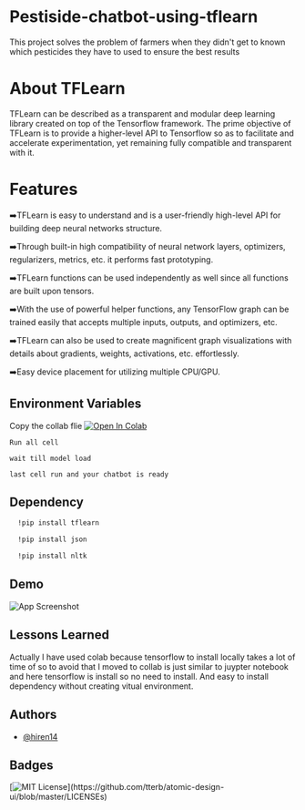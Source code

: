 
# Pestiside-chatbot-using-tflearn

This project solves the problem of farmers when they didn't get to known which pesticides they have to used to ensure the best results 

# About TFLearn

TFLearn can be described as a transparent and modular deep learning library created on top of the Tensorflow framework. The prime objective of TFLearn is to provide a higher-level API to Tensorflow so as to facilitate and accelerate experimentation, yet remaining fully compatible and transparent with it.

# Features
➡️TFLearn is easy to understand and is a user-friendly high-level API for building deep neural networks structure.

➡️Through built-in high compatibility of neural network layers, optimizers, regularizers, metrics, etc. it performs fast prototyping.

➡️TFLearn functions can be used independently as well since all functions are built upon tensors.

➡️With the use of powerful helper functions, any TensorFlow graph can be trained easily that accepts multiple inputs, outputs, and optimizers, etc.

➡️TFLearn can also be used to create magnificent graph visualizations with details about gradients, weights, activations, etc. effortlessly.

➡️Easy device placement for utilizing multiple CPU/GPU.

## Environment Variables
Copy the collab flie 
[![Open In Colab](https://colab.research.google.com/assets/colab-badge.svg)](https://colab.research.google.com/github/hiren14/Pestiside-chatbot-using-tflearn/blob/main/chatbot.ipynb)

`Run all cell `

`wait till model load `


`last cell run and your chatbot is ready`


## Dependency 


```bash
  !pip install tflearn
```
 

```bash
  !pip install json
```


```bash
  !pip install nltk
```



## Demo

![App Screenshot](https://via.placeholder.com/468x300?text=App+Screenshot+Here)


## Lessons Learned
Actually I have used colab because tensorflow to install locally takes a lot of time of so to avoid that I moved to collab is just similar to juypter notebook and here tensorflow is install so no need to install.
And easy to install dependency without creating vitual environment.





## Authors

- [@hiren14](https://www.github.com/hiren14)


## Badges
[![MIT License](https://img.shields.io/apm/l/atomic-design-ui.svg?)](https://github.com/tterb/atomic-design-ui/blob/master/LICENSEs)
